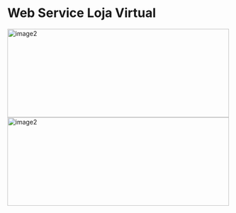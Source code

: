 <h1>Web Service Loja Virtual</h1>
<img align="center" alt="image2" height="200" width="500" src="https://cdn.discordapp.com/attachments/785634513966333953/1062837011863572520/Screenshot_1.png">
<img align="center" alt="image2" height="200" width="500" src="https://cdn.discordapp.com/attachments/785634513966333953/1062837012295590029/Screenshot_2.png">